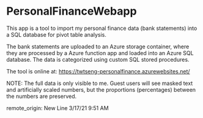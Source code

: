 # PersonalFinanceWebapp

This app is a tool to import my personal finance data (bank statements) into a SQL database for pivot table analysis.

The bank statements are uploaded to an Azure storage container, where they are processed by a Azure function app and loaded into an Azure SQL database. The data is categorized using custom SQL stored procedures.

The tool is online at: https://twtseng-personalfinance.azurewebsites.net/

NOTE: The full data is only visible to me. Guest users will see masked text and artificially scaled numbers, but the proportions (percentages) between the numbers are preserved. 

remote_origin: New Line 3/17/21 9:51 AM
